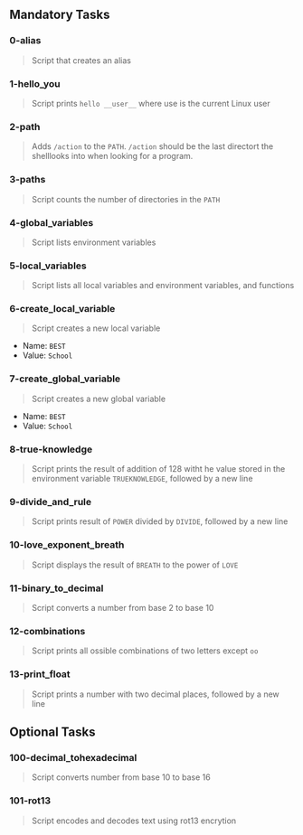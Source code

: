 ## Mandatory Tasks
### 0-alias
> Script that creates an alias

### 1-hello_you
> Script prints `hello __user__` where use is the current Linux user

### 2-path
> Adds `/action` to the `PATH`. `/action` should be the last directort the shelllooks into when looking for a program.

### 3-paths
> Script counts the number of directories in the `PATH`

### 4-global_variables
> Script lists environment variables

### 5-local_variables
> Script lists all local variables and environment variables, and functions

### 6-create_local_variable
> Script creates a new local variable
* Name: `BEST`
* Value: `School`

### 7-create_global_variable
> Script creates a new global variable
* Name: `BEST`
* Value: `School`

### 8-true-knowledge
> Script prints the result of addition of 128 witht he value stored in the environment variable `TRUEKNOWLEDGE`, followed by a new line

### 9-divide_and_rule
> Script prints result of `POWER` divided by `DIVIDE`, followed by a new line

### 10-love_exponent_breath
> Script displays the result of `BREATH` to the power of `LOVE`

### 11-binary_to_decimal
> Script converts a number from base 2 to base 10

### 12-combinations
> Script prints all ossible combinations of two letters except `oo`

### 13-print_float
> Script prints a number with two decimal places, followed by a new line

## Optional Tasks
### 100-decimal_tohexadecimal
> Script converts number from base 10 to base 16

### 101-rot13
> Script encodes and decodes text using rot13 encrytion

